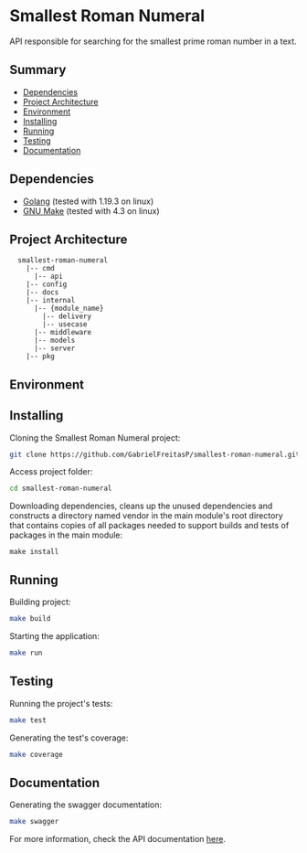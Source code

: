 # Smallest Roman Numeral

API responsible for searching for the smallest prime roman number in a text.

## Summary

* [Dependencies](#dependencies)
* [Project Architecture](#project-architecture)
* [Environment](#environment)
* [Installing](#installing)
* [Running](#running)
* [Testing](#testing)
* [Documentation](#documentation)

## Dependencies

- [Golang](https://golang.org/) (tested with 1.19.3 on linux)
- [GNU Make](https://www.gnu.org/software/make/) (tested with 4.3 on linux)

## Project Architecture

```
  smallest-roman-numeral
    |-- cmd
      |-- api
    |-- config
    |-- docs
    |-- internal
      |-- {module_name}
        |-- delivery
        |-- usecase
      |-- middleware
      |-- models
      |-- server
    |-- pkg
```

## Environment

## Installing

Cloning the Smallest Roman Numeral project:
``` bash
git clone https://github.com/GabrielFreitasP/smallest-roman-numeral.git
```

Access project folder:
``` bash
cd smallest-roman-numeral
```

Downloading dependencies, cleans up the unused dependencies and constructs a directory named vendor in the main module's root directory that contains copies of all packages needed to support builds and tests of packages in the main module:
```
make install
```

## Running

Building project:
``` bash
make build
```

Starting the application:
``` bash
make run
```

## Testing

Running the project's tests:
```bash
make test
```

Generating the test's coverage:
```bash
make coverage
```

## Documentation

Generating the swagger documentation:
```bash
make swagger
```

For more information, check the API documentation [here](http://localhost:8080/swagger/index.html#/RomanNumeral/post_search).

